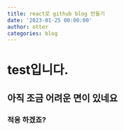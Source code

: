 ```yaml
---
title: react로 github blog 만들기
date: '2023-01-25 00:00:00'
author: otter
categories: blog
---
```


# test입니다.

## 아직 조금 어려운 면이 있네요

### 적응 하겠죠?
